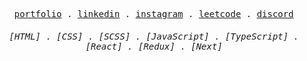 <p align="center">
  <samp>
    <a href="https://hc-b666me-bobbys-projects-8a5a6d30.vercel.app/">portfolio</a> .
    <a href="https://www.linkedin.com/in/muhammadbobur-abdukarimov-131362243">linkedin</a> .
    <a href="https://www.instagram.com/hc_b666">instagram</a> .
    <a href="https://leetcode.com/u/hc-b666">leetcode</a> .
    <a href="https://discord.com/users/1239424605534421022">discord</a> 
  </samp>
</p>
<h6 align="center">
  <samp>
    [HTML] .
    [CSS] .
    [SCSS] .
    [JavaScript] .
    [TypeScript] .
    [React] .
    [Redux] .
    [Next] 
  </samp>
</h6>
<!-- <h6 align="center">
  <samp>
    [Node] .
    [Express] .
    [Go] .
    [MySQL] .
    [SQLite]
  </samp>
</h6> -->
